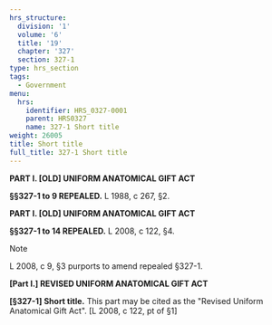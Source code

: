 ```yaml
---
hrs_structure:
  division: '1'
  volume: '6'
  title: '19'
  chapter: '327'
  section: 327-1
type: hrs_section
tags:
  - Government
menu:
  hrs:
    identifier: HRS_0327-0001
    parent: HRS0327
    name: 327-1 Short title
weight: 26005
title: Short title
full_title: 327-1 Short title
---
```

**PART I. [OLD] UNIFORM ANATOMICAL GIFT ACT**

**§§327-1 to 9 REPEALED.** L 1988, c 267, §2.

**PART I. [OLD] UNIFORM ANATOMICAL GIFT ACT**

**§§327-1 to 14 REPEALED.** L 2008, c 122, §4.

Note

L 2008, c 9, §3 purports to amend repealed §327-1.

**[Part I.] REVISED UNIFORM ANATOMICAL GIFT ACT**

**[§327-1] Short title.** This part may be cited as the "Revised Uniform Anatomical Gift Act". [L 2008, c 122, pt of §1]